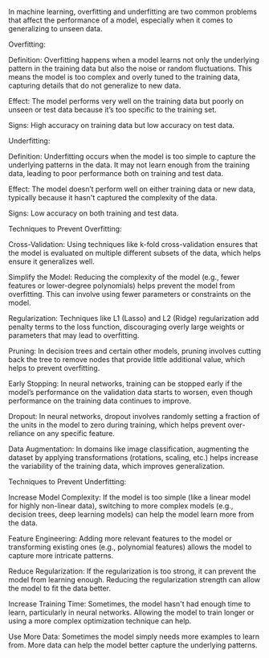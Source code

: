 In machine learning, overfitting and underfitting are two common problems that affect the performance of a model, especially when it comes to generalizing to unseen data.

Overfitting:

Definition: Overfitting happens when a model learns not only the underlying pattern in the training data but also the noise or random fluctuations. This means the model is too complex and overly tuned to the training data, capturing details that do not generalize to new data.

Effect: The model performs very well on the training data but poorly on unseen or test data because it’s too specific to the training set.

Signs: High accuracy on training data but low accuracy on test data.

Underfitting:

Definition: Underfitting occurs when the model is too simple to capture the underlying patterns in the data. It may not learn enough from the training data, leading to poor performance both on training and test data.

Effect: The model doesn’t perform well on either training data or new data, typically because it hasn't captured the complexity of the data.

Signs: Low accuracy on both training and test data.

Techniques to Prevent Overfitting:

Cross-Validation: Using techniques like k-fold cross-validation ensures that the model is evaluated on multiple different subsets of the data, which helps ensure it generalizes well.

Simplify the Model: Reducing the complexity of the model (e.g., fewer features or lower-degree polynomials) helps prevent the model from overfitting. This can involve using fewer parameters or constraints on the model.

Regularization: Techniques like L1 (Lasso) and L2 (Ridge) regularization add penalty terms to the loss function, discouraging overly large weights or parameters that may lead to overfitting.

Pruning: In decision trees and certain other models, pruning involves cutting back the tree to remove nodes that provide little additional value, which helps to prevent overfitting.

Early Stopping: In neural networks, training can be stopped early if the model’s performance on the validation data starts to worsen, even though performance on the training data continues to improve.

Dropout: In neural networks, dropout involves randomly setting a fraction of the units in the model to zero during training, which helps prevent over-reliance on any specific feature.

Data Augmentation: In domains like image classification, augmenting the dataset by applying transformations (rotations, scaling, etc.) helps increase the variability of the training data, which improves generalization.

Techniques to Prevent Underfitting:

Increase Model Complexity: If the model is too simple (like a linear model for highly non-linear data), switching to more complex models (e.g., decision trees, deep learning models) can help the model learn more from the data.

Feature Engineering: Adding more relevant features to the model or transforming existing ones (e.g., polynomial features) allows the model to capture more intricate patterns.

Reduce Regularization: If the regularization is too strong, it can prevent the model from learning enough. Reducing the regularization strength can allow the model to fit the data better.

Increase Training Time: Sometimes, the model hasn't had enough time to learn, particularly in neural networks. Allowing the model to train longer or using a more complex optimization technique can help.

Use More Data: Sometimes the model simply needs more examples to learn from. More data can help the model better capture the underlying patterns.